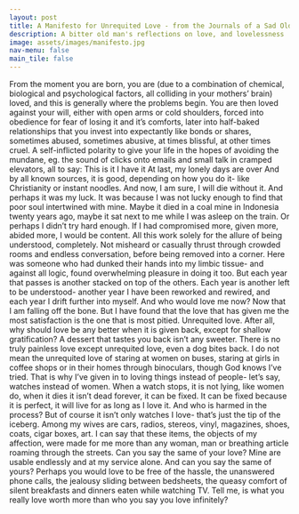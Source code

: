 ```yaml
---
layout: post
title: A Manifesto for Unrequited Love - from the Journals of a Sad Old Man
description: A bitter old man's reflections on love, and lovelessness
image: assets/images/manifesto.jpg
nav-menu: false
main_tile: false
---
```


From the moment you are born, you are (due to a combination of chemical, biological and psychological factors, all colliding in your mothers’ brain) loved, and this is generally where the problems begin. You are then loved against your will, either with open arms or cold shoulders, forced into obedience for fear of losing it and it’s comforts, later into half-baked relationships that you invest into expectantly like bonds or shares, sometimes abused, sometimes abusive, at times blissful, at other times cruel. A self-inflicted polarity to give your life in the hopes of avoiding the mundane, eg. the sound of clicks onto emails and small talk in cramped elevators, all to say:
This is it
I have it
At last, my lonely days are over
And by all known sources, it is good, depending on how you do it- like Christianity or instant noodles. And now, I am sure, I will die without it. And perhaps it was my luck. It was because I was not lucky enough to find that poor soul intertwined with mine. Maybe it died in a coal mine in Indonesia twenty years ago, maybe it sat next to me while I was asleep on the train. Or perhaps I didn’t try hard enough. If I had compromised more, given more, abided more, I would be content. All this work solely for the allure of being understood, completely. Not misheard or casually thrust through crowded rooms and endless conversation, before being removed into a corner. Here was someone who had dunked their hands into my limbic tissue- and against all logic, found overwhelming pleasure in doing it too. 
But each year that passes is another stacked on top of the others. Each year is another left to be understood- another year I have been reworked and rewired, and each year I drift further into myself. And who would love me now? Now that I am falling off the bone. 
But I have found that the love that has given me the most satisfaction is the one that is most pitied. Unrequited love. After all, why should love be any better when it is given back, except for shallow gratification? A dessert that tastes you back isn’t any sweeter. There is no truly painless love except unrequited love, even a dog bites back. 
I do not mean the unrequited love of staring at women on buses, staring at girls in coffee shops or in their homes through binoculars, though God knows I’ve tried. That is why I’ve given in to loving things instead of people- let’s say, watches instead of women. When a watch stops, it is not lying, like women do, when it dies it isn’t dead forever, it can be fixed. It can be fixed because it is perfect, it will live for as long as I love it. And who is harmed in the process?
But of course it isn’t only watches I love- that’s just the tip of the iceberg. Among my wives are cars, radios, stereos, vinyl, magazines, shoes, coats, cigar boxes, art. I can say that these items, the objects of my affection, were made for me more than any woman, man or breathing article roaming through the streets. Can you say the same of your love? Mine are usable endlessly and at my service alone. And can you say the same of yours? Perhaps you would love to be free of the hassle, the unanswered phone calls, the jealousy sliding between bedsheets, the queasy comfort of silent breakfasts and dinners eaten while watching TV. Tell me, is what you really love worth more than who you say you love infinitely?







